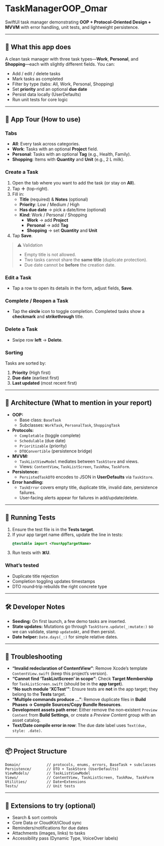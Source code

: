 # TaskManagerOOP_Omar
SwiftUI task manager demonstrating **OOP + Protocol‑Oriented Design + MVVM** with error handling, unit tests, and lightweight persistence.

---

## 🚀 What this app does
A clean task manager with three task types—**Work**, **Personal**, and **Shopping**—each with slightly different fields. You can:
- Add / edit / delete tasks
- Mark tasks as completed
- Filter by type (tabs: All, Work, Personal, Shopping)
- Set **priority** and an optional **due date**
- Persist data locally (UserDefaults)
- Run unit tests for core logic

---

## 🧭 App Tour (How to use)
### Tabs
- **All**: Every task across categories.
- **Work**: Tasks with an optional **Project** field.
- **Personal**: Tasks with an optional **Tag** (e.g., Health, Family).
- **Shopping**: Items with **Quantity** and **Unit** (e.g., 2 L milk).

### Create a Task
1. Open the tab where you want to add the task (or stay on **All**).
2. Tap **＋** (top-right).
3. Fill in:
   - **Title** (required) & **Notes** (optional)
   - **Priority**: Low / Medium / High
   - **Has due date** → pick a date/time (optional)
   - **Kind**: Work / Personal / Shopping
     - **Work** → add **Project**
     - **Personal** → add **Tag**
     - **Shopping** → set **Quantity** and **Unit**
4. Tap **Save**.

> ⚠️ Validation
> - Empty title is not allowed.
> - Two tasks cannot share the **same title** (duplicate protection).
> - Due date cannot be **before** the creation date.

### Edit a Task
- Tap a row to open its details in the form, adjust fields, **Save**.

### Complete / Reopen a Task
- Tap the **circle** icon to toggle completion. Completed tasks show a **checkmark** and **strikethrough** title.

### Delete a Task
- Swipe row **left** → **Delete**.

### Sorting
Tasks are sorted by:
1. **Priority** (High first)
2. **Due date** (earliest first)
3. **Last updated** (most recent first)

---

## 🧩 Architecture (What to mention in your report)
- **OOP:** 
  - Base class: `BaseTask`
  - Subclasses: `WorkTask`, `PersonalTask`, `ShoppingTask`
- **Protocols:** 
  - `Completable` (toggle complete)
  - `Schedulable` (due date)
  - `Prioritizable` (priority)
  - `DTOConvertible` (persistence bridge)
- **MVVM:**
  - `TaskListViewModel` mediates between `TaskStore` and views.
  - Views: `ContentView`, `TaskListScreen`, `TaskRow`, `TaskForm`.
- **Persistence:** 
  - `PersistedTaskDTO` encodes to JSON in **UserDefaults** via `TaskStore`.
- **Error handling:** 
  - `TaskError` covers empty title, duplicate title, invalid date, persistence failures.
  - User‑facing alerts appear for failures in add/update/delete.

---

## 🧪 Running Tests
1. Ensure the test file is in the **Tests target**.
2. If your app target name differs, update the line in tests:
   ```swift
   @testable import <YourAppTargetName>
   ```
3. Run tests with **⌘U**.

### What’s tested
- Duplicate title rejection
- Completion toggling updates timestamps
- DTO round‑trip rebuilds the right concrete type

---

## 🛠 Developer Notes
- **Seeding:** On first launch, a few demo tasks are inserted.
- **State updates:** Mutations go through `TaskStore.update(_:mutate:)` so we can validate, stamp `updatedAt`, and then persist.
- **Date helper:** `Date.days(_:)` for simple relative dates.

---

## 🧯 Troubleshooting
- **“Invalid redeclaration of ContentView”**: Remove Xcode’s template `ContentView.swift` (keep this project’s version).
- **“Cannot find ‘TaskListScreen’ in scope”**: Check **Target Membership** for `TaskListScreen.swift` (should be in the **app target**).
- **“No such module ‘XCTest’”**: Ensure tests are **not** in the app target; they belong to the **Tests** target.
- **“Multiple commands produce …”**: Remove duplicate files in **Build Phases → Compile Sources/Copy Bundle Resources**.
- **Development assets path error**: Either remove the non‑existent `Preview Content` from **Build Settings**, or create a *Preview Content* group with an asset catalog.
- **Text/Date compile error in row**: The due date label uses `Text(due, style: .date)`.

---

## 📦 Project Structure
```
Domain/            // protocols, enums, errors, BaseTask + subclasses
Persistence/       // DTO + TaskStore (UserDefaults)
ViewModels/        // TaskListViewModel
Views/             // ContentView, TaskListScreen, TaskRow, TaskForm
Utilities/         // Date+Extensions
Tests/             // Unit tests
```

---

## 🔮 Extensions to try (optional)
- Search & sort controls
- Core Data or CloudKit/iCloud sync
- Reminders/notifications for due dates
- Attachments (images, links) to tasks
- Accessibility pass (Dynamic Type, VoiceOver labels)

